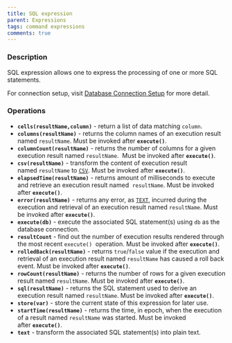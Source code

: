 ```yaml
---
title: SQL expression
parent: Expressions
tags: command expressions
comments: true
---
```



### Description
SQL expression allows one to express the processing of one or more SQL statements.

For connection setup, visit [Database Connection Setup](../commands/rdbms/index#database-connection-setup) for more
detail.


### Operations
- **`cells(resultName,column)`** \- return a list of data matching `column`.
- **`columns(resultName)`** \- returns the column names of an execution result named `resultName`. Must be invoked 
  after **`execute()`**.
- **`columnCount(resultName)`** \- returns the number of columns for a given execution result named `resultName`. 
  Must be invoked after **`execute()`**.
- **`csv(resultName)`** \- transform the content of execution result named `resultName` to [`CSV`](CSVexpression). 
  Must be invoked after **`execute()`**.
- **`elapsedTime(resultName)`** \- returns amount of milliseconds to execute and retrieve an execution result named 
  `resultName`. Must be invoked after **`execute()`**.
- **`error(resultName)`** \- returns any error, as [`TEXT`](TEXTexpression), incurred during the execution and 
  retrieval of an execution result named `resultName`. Must be invoked after **`execute()`**.
- **`execute(db)`** \- execute the associated SQL statement(s) using `db` as the database connection.
- **`resultCount`** \- find out the number of execution results rendered through the most recent `execute()` 
  operation. Must be invoked after **`execute()`**.
- **`rolledBack(resultName)`** \- returns `true`/`false` value if the execution and retrieval of an execution result 
  named `resultName` has caused a roll back event. Must be invoked after **`execute()`**.
- **`rowCount(resultName)`** \- returns the number of rows for a given execution result named `resultName`. Must be 
  invoked after **`execute()`**.
- **`sql(resultName)`** \- returns the SQL statement used to derive an execution result named `resultName`. Must be 
  invoked after **`execute()`**.
- **`store(var)`** \- store the current state of this expression for later use.
- **`startTime(resultName)`** \- returns the time, in epoch, when the execution of a result named `resultName` was 
  started. Must be invoked after **`execute()`**.
- **`text`** \- transform the associated SQL statement(s) into plain text.
